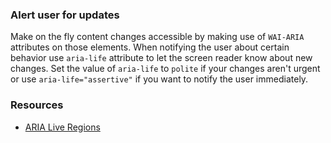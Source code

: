 ### Alert user for updates

Make on the fly content changes accessible by making use of `WAI-ARIA` attributes on those elements. When notifying the user about certain behavior use `aria-life` attribute to let the screen reader know about new changes. Set the value of `aria-life` to `polite` if your changes aren't urgent or use `aria-life="assertive"` if you want to notify the user immediately.

### Resources
<!-- Whenever possible, include the links to more advanced guide-->
* [ARIA Live Regions](https://developer.mozilla.org/en-US/docs/Web/Accessibility/ARIA/ARIA_Live_Regions)

<!-- category: (1)-->
<!-- available categories:
    0: accessibility rules that everyone should follow with no exception
    1: accessibility tips that make outstanding user experience
    2: facts about designing for accessibility, testing etc.
-->